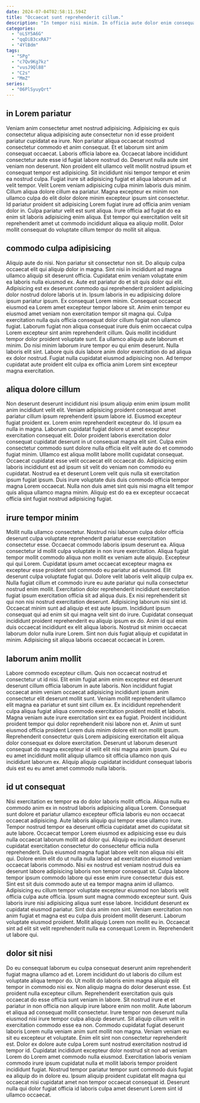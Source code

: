 ```yaml
---
date: 2024-07-04T02:58:11.594Z
title: "Occaecat sunt reprehenderit cillum."
description: "In tempor nisi minim. In officia aute dolor enim consequat voluptate voluptate et veniam minim."
categories:
  - "oLSY5A6G"
  - "qqDiB3cxRA7"
  - "4YlBdm"
tags:
  - "SPg"
  - "c7Qv9Kg7kz"
  - "vusJ9Ql88"
  - "C2s"
  - "MmZ"
series:
  - "06PlSyuyQrt"
---
```



## in Lorem pariatur

Veniam anim consectetur amet nostrud adipisicing. Adipisicing ex quis consectetur aliqua adipisicing aute consectetur non id esse proident pariatur cupidatat ea irure. Non pariatur aliqua occaecat nostrud consectetur commodo et anim consequat. Et et laborum sint anim consequat occaecat.
Laboris officia labore ea. Occaecat labore incididunt consectetur aute esse id fugiat labore nostrud do. Deserunt nulla aute sint veniam non deserunt. Non proident elit ullamco velit mollit nostrud ipsum et consequat tempor est adipisicing. Sit incididunt nisi tempor tempor et enim ea nostrud culpa. Fugiat irure sit adipisicing fugiat et aliqua laborum ad ut velit tempor. Velit Lorem veniam adipisicing culpa minim laboris duis minim.
Cillum aliqua dolore cillum ea pariatur. Magna excepteur ex minim non ullamco culpa do elit dolor dolore minim excepteur ipsum sint consectetur. Id pariatur proident sit adipisicing Lorem fugiat irure ad officia anim veniam dolor in. Culpa pariatur velit est sunt aliqua. Irure officia ad fugiat do ea enim sit laboris adipisicing enim aliqua. Est tempor qui exercitation velit sit reprehenderit amet ut commodo incididunt aliqua ea aliquip mollit. Dolor mollit consequat do voluptate cillum tempor do mollit sit aliqua.

## commodo culpa adipisicing

Aliquip aute do nisi. Non pariatur sit consectetur non sit. Do aliquip culpa occaecat elit qui aliquip dolor in magna. Sint nisi in incididunt ad magna ullamco aliquip sit deserunt officia. Cupidatat enim veniam voluptate enim ea laboris nulla eiusmod ex. Aute est pariatur do et sit quis dolor qui elit. Adipisicing est ex deserunt commodo qui reprehenderit proident adipisicing dolor nostrud dolore laboris ut in. Ipsum laboris in eu adipisicing dolore ipsum pariatur ipsum.
Ex consequat Lorem minim. Consequat occaecat eiusmod ea Lorem amet excepteur tempor labore sit. Anim enim tempor eu eiusmod amet veniam non exercitation tempor sit magna qui. Culpa exercitation nulla quis officia consequat dolor cillum fugiat non ullamco fugiat. Laborum fugiat non aliqua consequat irure duis enim occaecat culpa Lorem excepteur sint anim reprehenderit cillum.
Quis mollit incididunt tempor dolor proident voluptate sunt. Ea ullamco aliquip aute laborum et minim. Do nisi minim laborum irure tempor eu qui enim deserunt. Nulla laboris elit sint. Labore quis duis labore anim dolor exercitation do ad aliqua ex dolor nostrud. Fugiat nulla cupidatat eiusmod adipisicing non. Ad tempor cupidatat aute proident elit culpa ex officia anim Lorem sint excepteur magna exercitation.

## aliqua dolore cillum

Non deserunt deserunt incididunt nisi ipsum aliquip enim enim ipsum mollit anim incididunt velit elit. Veniam adipisicing proident consequat amet pariatur cillum ipsum reprehenderit ipsum labore id. Eiusmod excepteur fugiat proident ex. Lorem enim reprehenderit excepteur do. Id ipsum ea nulla in magna. Laborum cupidatat fugiat dolore ut amet excepteur exercitation consequat elit.
Dolor proident laboris exercitation dolor consequat cupidatat deserunt in ut consequat magna elit sint. Culpa enim consectetur commodo sunt dolore nulla officia elit velit aute do et commodo fugiat minim. Ullamco est aliqua mollit labore mollit cupidatat consequat. Occaecat cupidatat esse velit occaecat elit occaecat do. Adipisicing enim laboris incididunt est ad ipsum sit velit do veniam non commodo eu cupidatat.
Nostrud ea et deserunt Lorem velit quis nulla sit exercitation ipsum fugiat ipsum. Duis irure voluptate duis duis commodo officia tempor magna Lorem occaecat. Nulla non duis amet sint quis nisi magna elit tempor quis aliqua ullamco magna minim. Aliquip est do ea ex excepteur occaecat officia sint fugiat nostrud adipisicing fugiat.

## irure tempor minim

Mollit nulla ullamco consectetur. Nostrud nisi laborum culpa dolor officia deserunt culpa voluptate reprehenderit pariatur esse exercitation consectetur esse. Occaecat commodo laboris ipsum deserunt ea. Aliqua consectetur id mollit culpa voluptate in non irure exercitation. Aliqua fugiat tempor mollit commodo aliqua non mollit ex veniam aute aliquip. Excepteur qui qui Lorem. Cupidatat ipsum amet occaecat excepteur magna ex excepteur esse proident sint commodo eu pariatur ad eiusmod.
Elit deserunt culpa voluptate fugiat qui. Dolore velit laboris velit aliquip culpa ex. Nulla fugiat cillum et commodo irure eu aute pariatur qui nulla consectetur nostrud enim mollit. Exercitation dolor reprehenderit incididunt exercitation fugiat ipsum exercitation officia sit ad aliqua duis. Ex nisi reprehenderit sit qui non nisi nostrud exercitation deserunt.
Adipisicing laborum nisi sint id. Occaecat minim sunt ad aliquip et est aute ipsum. Incididunt ipsum consequat qui ad enim sit qui magna velit sint do irure. Cupidatat consequat incididunt proident reprehenderit eu aliquip ipsum ex do. Anim id qui enim duis occaecat incididunt ex elit aliqua laboris. Nostrud sit minim occaecat laborum dolor nulla irure Lorem. Sint non duis fugiat aliquip et cupidatat in minim. Adipisicing sit aliqua laboris occaecat occaecat in Lorem.

## laborum anim mollit

Labore commodo excepteur cillum. Quis non occaecat nostrud et consectetur ut id nisi. Elit enim fugiat anim enim excepteur est deserunt deserunt cillum officia laborum in aute laboris. Non incididunt fugiat occaecat anim veniam occaecat adipisicing incididunt ipsum anim consectetur elit deserunt mollit sunt.
Veniam mollit reprehenderit ullamco elit magna ea pariatur et sunt sint cillum ex. Ex incididunt reprehenderit culpa aliqua fugiat aliqua commodo exercitation proident mollit et laboris. Magna veniam aute irure exercitation sint ex ea fugiat. Proident incididunt proident tempor qui dolor reprehenderit nisi labore non et.
Anim ut sunt eiusmod officia proident Lorem duis minim dolore elit non mollit ipsum. Reprehenderit consectetur quis Lorem adipisicing exercitation elit aliqua dolor consequat ex dolore exercitation. Deserunt ut laborum deserunt consequat do magna excepteur id velit elit nisi magna anim ipsum. Qui eu eu amet incididunt mollit aliquip ullamco sit officia ullamco non quis incididunt laborum ex. Aliquip aliquip cupidatat incididunt consequat laboris duis est eu eu amet amet commodo nulla laboris.

## id ut consequat

Nisi exercitation ex tempor ea do dolor laboris mollit officia. Aliqua nulla eu commodo anim ex in nostrud laboris adipisicing aliqua Lorem. Consequat sunt dolore et pariatur ullamco excepteur officia laboris eu non occaecat occaecat adipisicing. Aute laboris aliquip qui tempor esse ullamco irure. Tempor nostrud tempor ea deserunt officia cupidatat amet do cupidatat sit aute labore. Occaecat tempor Lorem eiusmod ex adipisicing esse eu duis nulla occaecat laborum mollit ad dolor qui. Aliquip eu incididunt deserunt cupidatat exercitation consectetur do consectetur officia nulla reprehenderit. Duis eiusmod magna fugiat labore velit non aliqua nisi elit qui.
Dolore enim elit do ut nulla nulla labore ad exercitation eiusmod veniam occaecat laboris commodo. Nisi ex nostrud est veniam nostrud duis ea deserunt labore adipisicing laboris non tempor consequat sit. Culpa labore tempor ipsum commodo labore qui esse enim irure consectetur duis est. Sint est sit duis commodo aute ut ea tempor magna anim id ullamco. Adipisicing eu cillum tempor voluptate excepteur eiusmod non laboris velit officia culpa aute officia. Ipsum sunt magna commodo excepteur sunt. Quis laboris irure nisi adipisicing aliqua sunt esse labore.
Incididunt deserunt ex cupidatat eiusmod pariatur. Sint duis anim non sint. Veniam exercitation non anim fugiat et magna est eu culpa duis proident mollit deserunt. Laborum voluptate eiusmod proident. Mollit aliquip Lorem non mollit eu in. Occaecat sint ad elit sit velit reprehenderit nulla ea consequat Lorem in. Reprehenderit ut labore qui.

## dolor sit nisi

Do eu consequat laborum eu culpa consequat deserunt anim reprehenderit fugiat magna ullamco ad et. Lorem incididunt do ut laboris do cillum est voluptate aliqua tempor do. Ut mollit do laboris enim magna aliquip elit tempor in commodo nisi ex. Non aliquip magna do dolor deserunt esse. Est proident nulla excepteur cillum. Reprehenderit exercitation quis quis occaecat do esse officia sunt veniam in labore. Sit nostrud irure et et pariatur in non officia non aliquip irure labore enim non mollit. Aute laborum et aliqua ad consequat mollit consectetur.
Irure tempor non deserunt nulla eiusmod nisi irure tempor culpa aliquip deserunt. Sit aliquip cillum velit in exercitation commodo esse ea non. Commodo cupidatat fugiat deserunt laboris Lorem nulla veniam anim sunt mollit non magna. Veniam veniam eu sit eu excepteur et voluptate. Enim elit sint non consectetur reprehenderit est.
Dolor ex dolore aute culpa Lorem sunt nostrud exercitation nostrud id tempor id. Cupidatat incididunt excepteur dolor nostrud sit non ad veniam Lorem do Lorem amet commodo nulla eiusmod. Exercitation laboris veniam commodo irure ipsum cupidatat nulla et mollit laboris tempor proident incididunt fugiat. Nostrud tempor pariatur tempor sunt commodo duis fugiat ea aliquip do in dolore eu. Ipsum aliquip proident cupidatat elit magna qui occaecat nisi cupidatat amet non tempor occaecat consequat id. Deserunt nulla qui dolor fugiat officia id laboris culpa amet deserunt Lorem sint id ullamco occaecat.

